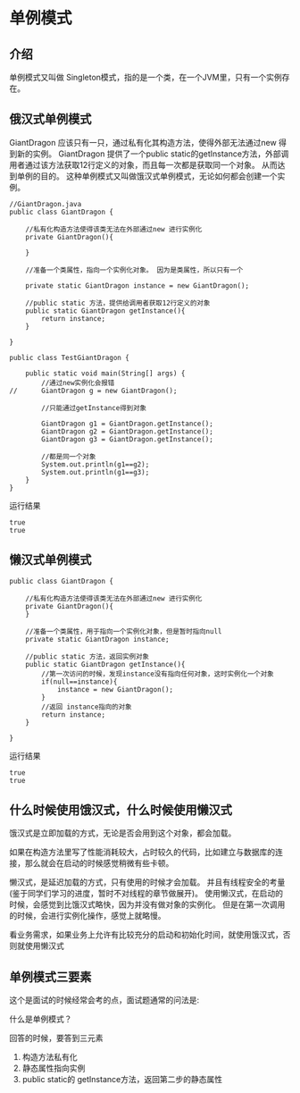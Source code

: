 # 单例模式

## 介绍
单例模式又叫做 Singleton模式，指的是一个类，在一个JVM里，只有一个实例存在。

## 俄汉式单例模式

GiantDragon 应该只有一只，通过私有化其构造方法，使得外部无法通过new 得到新的实例。
GiantDragon 提供了一个public static的getInstance方法，外部调用者通过该方法获取12行定义的对象，而且每一次都是获取同一个对象。 从而达到单例的目的。
这种单例模式又叫做饿汉式单例模式，无论如何都会创建一个实例。

```
//GiantDragon.java
public class GiantDragon {
	 
    //私有化构造方法使得该类无法在外部通过new 进行实例化
    private GiantDragon(){
         
    }
 
    //准备一个类属性，指向一个实例化对象。 因为是类属性，所以只有一个
 
    private static GiantDragon instance = new GiantDragon();
     
    //public static 方法，提供给调用者获取12行定义的对象
    public static GiantDragon getInstance(){
        return instance;
    }
     
}
```
```
public class TestGiantDragon {
 
    public static void main(String[] args) {
        //通过new实例化会报错
//      GiantDragon g = new GiantDragon();
         
        //只能通过getInstance得到对象
         
        GiantDragon g1 = GiantDragon.getInstance();
        GiantDragon g2 = GiantDragon.getInstance();
        GiantDragon g3 = GiantDragon.getInstance();
         
        //都是同一个对象
        System.out.println(g1==g2);
        System.out.println(g1==g3);
    }
}
```
运行结果
```
true
true
```

## 懒汉式单例模式

```
public class GiantDragon {
  
    //私有化构造方法使得该类无法在外部通过new 进行实例化
    private GiantDragon(){       
    }
  
    //准备一个类属性，用于指向一个实例化对象，但是暂时指向null
    private static GiantDragon instance;
      
    //public static 方法，返回实例对象
    public static GiantDragon getInstance(){
        //第一次访问的时候，发现instance没有指向任何对象，这时实例化一个对象
        if(null==instance){
            instance = new GiantDragon();
        }
        //返回 instance指向的对象
        return instance;
    }
      
}
```

运行结果
```
true
true
```

## 什么时候使用饿汉式，什么时候使用懒汉式

饿汉式是立即加载的方式，无论是否会用到这个对象，都会加载。

如果在构造方法里写了性能消耗较大，占时较久的代码，比如建立与数据库的连接，那么就会在启动的时候感觉稍微有些卡顿。

懒汉式，是延迟加载的方式，只有使用的时候才会加载。 并且有线程安全的考量(鉴于同学们学习的进度，暂时不对线程的章节做展开)。
使用懒汉式，在启动的时候，会感觉到比饿汉式略快，因为并没有做对象的实例化。 但是在第一次调用的时候，会进行实例化操作，感觉上就略慢。

看业务需求，如果业务上允许有比较充分的启动和初始化时间，就使用饿汉式，否则就使用懒汉式

## 单例模式三要素

这个是面试的时候经常会考的点，面试题通常的问法是:
 
什么是单例模式？
 

回答的时候，要答到三元素
1. 构造方法私有化
2. 静态属性指向实例
3. public static的 getInstance方法，返回第二步的静态属性

